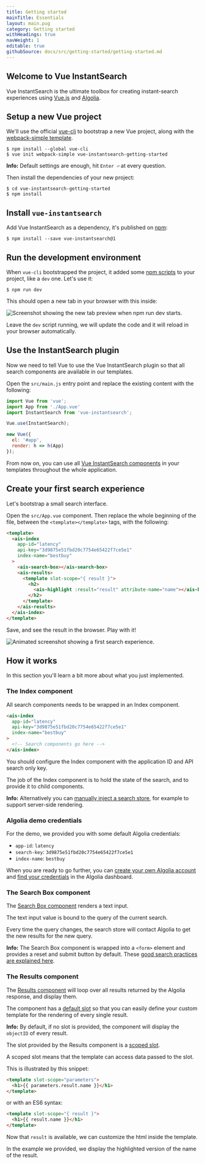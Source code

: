 ```yaml
---
title: Getting started
mainTitle: Essentials
layout: main.pug
category: Getting started
withHeadings: true
navWeight: 1
editable: true
githubSource: docs/src/getting-started/getting-started.md
---
```


## Welcome to Vue InstantSearch

Vue InstantSearch is the ultimate toolbox for creating instant-search
experiences using [Vue.js](https://vuejs.org/) and [Algolia](https://www.algolia.com/).

## Setup a new Vue project

We'll use the official [vue-cli](https://vuejs.org/v2/guide/installation.html#CLI) to bootstrap a new Vue project, along with the [webpack-simple template](https://github.com/vuejs/vue-cli#official-templates).

```shell
$ npm install --global vue-cli
$ vue init webpack-simple vue-instantsearch-getting-started
```

**Info:** Default settings are enough, hit `Enter ⏎` at every question.

Then install the dependencies of your new project:

```shell
$ cd vue-instantsearch-getting-started
$ npm install
```

## Install `vue-instantsearch`

Add Vue InstantSearch as a dependency, it's published on [npm](https://www.npmjs.com):

```shell
$ npm install --save vue-instantsearch@1
```

## Run the development environment

When `vue-cli` bootstrapped the project, it added some [npm scripts](https://docs.npmjs.com/misc/scripts) to your project, like a `dev` one. Let's use it:

```shell
$ npm run dev
```

This should open a new tab in your browser with this inside:

![Screenshot showing the new tab preview when npm run dev starts](images/getting-started-npm-run-dev.png).

Leave the `dev` script running, we will update the code and it will reload in your browser
automatically.

## Use the InstantSearch plugin

Now we need to tell Vue to use the Vue InstantSearch plugin so that all search
components are available in our templates.

Open the `src/main.js` entry point and replace the existing content with the following:

```javascript
import Vue from 'vue';
import App from './App.vue'
import InstantSearch from 'vue-instantsearch';

Vue.use(InstantSearch);

new Vue({
  el: '#app',
  render: h => h(App)
});
```

From now on, you can use all [Vue InstantSearch components](getting-started/using-components.html) in your templates throughout the whole application.

## Create your first search experience

Let's bootstrap a small search interface.

Open the `src/App.vue` component. Then replace the whole beginning of the file, between the `<template></template>` tags, with the following:

```html
<template>
  <ais-index
    app-id="latency"
    api-key="3d9875e51fbd20c7754e65422f7ce5e1"
    index-name="bestbuy"
  >
    <ais-search-box></ais-search-box>
    <ais-results>
      <template slot-scope="{ result }">
        <h2>
          <ais-highlight :result="result" attribute-name="name"></ais-highlight>
        </h2>
      </template>
    </ais-results>
  </ais-index>
</template>
```

Save, and see the result in the browser. Play with it!

![Animated screenshot showing a first search experience](images/first-search-experience.gif).

## How it works

In this section you'll learn a bit more about what you just implemented.

### The Index component

All search components needs to be wrapped in an Index component.

```html
<ais-index
  app-id="latency"
  api-key="3d9875e51fbd20c7754e65422f7ce5e1"
  index-name="bestbuy"
>
  <!-- Search components go here -->
</ais-index>
```

You should configure the Index component with the application ID and API search only key.

The job of the Index component is to hold the state of the search, and to provide it to child components.

**Info:** Alternatively you can [manually inject a search store](getting-started/search-store.html), for example to support server-side rendering.

### Algolia demo credentials

For the demo, we provided you with some default Algolia credentials:

 - `app-id`: `latency`
 - `search-key`: `3d9875e51fbd20c7754e65422f7ce5e1`
 - `index-name`: `bestbuy`

When you are ready to go further, you can [create your own Algolia account](https://www.algolia.com/users/sign_up) and [find your credentials](https://www.algolia.com/api-keys) in the Algolia dashboard.

### The Search Box component

The [Search Box component](components/search-box.html) renders a text input.

The text input value is bound to the query of the current search.

Every time the query changes, the search store will contact Algolia to get the new results for the new query.

**Info:** The Search Box component is wrapped into a `<form>` element and provides a reset and submit button by default. These [good search practices are explained here](https://blog.algolia.com/mobile-search-ux-tips/).

### The Results component

The [Results component](components/results.html) will loop over all results returned
by the Algolia response, and display them.

The component has a [default slot](https://vuejs.org/v2/guide/components.html#Single-Slot) so that you can easily define your custom template for the rendering of every single result.

**Info:** By default, if no slot is provided, the component will display the `objectID` of every result.

The slot provided by the Results component is a [scoped slot](https://vuejs.org/v2/guide/components.html#Scoped-Slots).

A scoped slot means that the template can access data passed to the slot.

This is illustrated by this snippet:

```html
<template slot-scope="parameters">
  <h1>{{ parameters.result.name }}</h1>
</template>
```

or with an ES6 syntax:

```html
<template slot-scope="{ result }">
  <h1>{{ result.name }}</h1>
</template>
```

Now that `result` is available, we can customize the html inside the template.

In the example we provided, we display the highlighted version of the name of the result.
